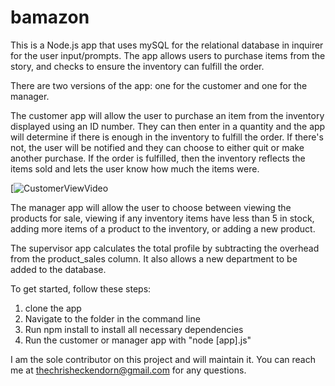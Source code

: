 # bamazon

This is a Node.js app that uses mySQL for the relational database in inquirer for the user input/prompts. The app allows users to purchase items from the story, and checks to ensure the inventory can fulfill the order. 

There are two versions of the app: one for the customer and one for the manager.

The customer app will allow the user to purchase an item from the inventory displayed using an ID number. They can then enter in a quantity and the app will determine if there is enough in the inventory to fulfill the order. If there's not, the user will be notified and they can choose to either quit or make another purchase. If the order is fulfilled, then the inventory reflects the items sold and lets the user know how much the items were.

[![CustomerViewVideo](https://www.youtube.com/watch?v=U76Re2yoxYg)

The manager app will allow the user to choose between viewing the products for sale, viewing if any inventory items have less than 5 in stock, adding more items of a product to the inventory, or adding a new product. 

The supervisor app calculates the total profile by subtracting the overhead from the product_sales column.  It also allows a new department to be added to the database.

To get started, follow these steps:
1. clone the app
1. Navigate to the folder in the command line
1. Run npm install to install all necessary dependencies
1. Run the customer or manager app with "node [app].js"

I am the sole contributor on this project and will maintain it. You can reach me at thechrisheckendorn@gmail.com for any questions.
